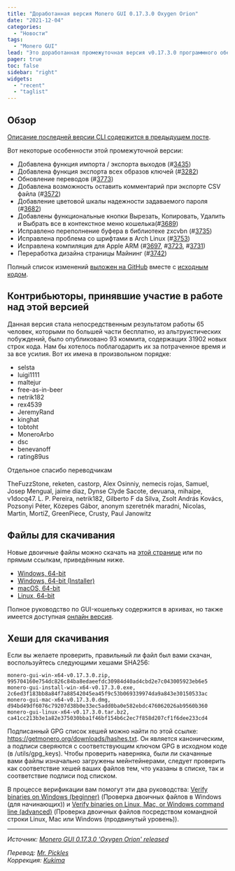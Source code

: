 ```yaml
---
title: "Доработанная версия Monero GUI 0.17.3.0 Oxygen Orion"
date: "2021-12-04"
categories:
  - "Новости"
tags:
  - "Monero GUI"
lead: "Это доработанная промежуточная версия v0.17.3.0 программного обеспечения Monero GUI"
pager: true
toc: false
sidebar: "right"
widgets:
  - "recent"
  - "taglist"
---
```


## Обзор

[Описание последней версии CLI содержится в предыдущем посте](/post/2021-12-04-monero-0.17.3.0-released/).

Вот некоторые особенности этой промежуточной версии:

- Добавлена функция импорта / экспорта выходов (#[3435](https://github.com/monero-project/monero-gui/pull/3435))
- Добавлена функция экспорта всех образов ключей (#[3282](https://github.com/monero-project/monero-gui/pull/3282))
- Обновление переводов (#[3773](https://github.com/monero-project/monero-gui/pull/3773))
- Добавлена возможность оставить комментарий при экспорте CSV файла (#[3572](https://github.com/monero-project/monero-gui/pull/3572))
- Добавление цветовой шкалы надежности задаваемого пароля (#[3682](https://github.com/monero-project/monero-gui/pull/3682))
- Добавлены функциональные кнопки Вырезать, Копировать, Удалить и Выбрать все в контекстное меню кошелька(#[3689](https://github.com/monero-project/monero-gui/pull/3689))
- Исправлено переполнение буфера в библиотеке zxcvbn (#[3735](https://github.com/monero-project/monero-gui/pull/3735))
- Исправлена проблема со шрифтами в Arch Linux (#[3753](https://github.com/monero-project/monero-gui/pull/3753))
- Исправлена компиляция для Apple ARM (#[3697](https://github.com/monero-project/monero-gui/pull/3697), #[3723](https://github.com/monero-project/monero-gui/pull/3723), #[3731](https://github.com/monero-project/monero-gui/pull/3731))
- Переработка дизайна страницы Майнинг (#[3742](https://github.com/monero-project/monero-gui/pull/3742))

Полный список изменений [выложен на GitHub](https://github.com/monero-project/monero-gui/compare/v0.17.2.3...v0.17.3.0) вместе с [исходным кодом](https://github.com/monero-project/monero-gui/tree/v0.17.3.0).

## Контрибьюторы, принявшие участие в работе над этой версией

Данная версия стала непосредственным результатом работы 65 человек, которыми по большей части бесплатно, из альтруистических побуждений, было опубликовано 93 коммита, содержащих 31902 новых строк кода. Нам бы хотелось поблагодарить их за потраченное время и за все усилия. Вот их имена в произвольном порядке:
- selsta
- luigi1111
- maltejur
- free-as-in-beer
- netrik182
- rex4539
- JeremyRand
- kinghat
- tobtoht
- MoneroArbo
- dsc
- benevanoff
- rating89us

Отдельное спасибо переводчикам

TheFuzzStone, reketen, castorp, Alex Osinniy, nemecis rojas, Samuel, Josep Mengual, jaime diaz, Dynse Clyde Sacote, devuana, mihaipe, v1docq47. L. P. Pereira, netrik182, Gilberto F da Silva, Zsolt András Kovács, Pozsonyi Péter, Közepes Gábor, anonym szeretnék maradni, Nicolas, Martin, MortiZ, GreenPiece, Crusty, Paul Janowitz

## Файлы для скачивания

Новые двоичные файлы можно скачать на [этой странице](https://www.getmonero.org/downloads/) или по прямым ссылкам, приведённым ниже.

- [Windows, 64-bit](https://downloads.getmonero.org/gui/monero-gui-win-x64-v0.17.3.0.zip)
- [Windows, 64-bit (Installer)](https://downloads.getmonero.org/gui/monero-gui-install-win-x64-v0.17.3.0.exe)
- [macOS, 64-bit](https://downloads.getmonero.org/gui/monero-gui-mac-x64-v0.17.3.0.dmg)
- [Linux, 64-bit](https://downloads.getmonero.org/gui/monero-gui-linux-x64-v0.17.3.0.tar.bz2)

Полное руководство по GUI-кошельку содержится в архивах, но также имеется доступная [онлайн версия](https://github.com/monero-ecosystem/monero-GUI-guide/blob/master/monero-GUI-guide.md).

## Хеши для скачивания

Если вы желаете проверить, правильный ли файл был вами скачан, воспользуйтесь следующими хешами SHA256:

```
monero-gui-win-x64-v0.17.3.0.zip, 995704160e754dc826c84ba8edaeefdc30984d40ad4cbd2e7c043005923eb6e5
monero-gui-install-win-x64-v0.17.3.0.exe, 2c6ed3f183bb8a84f7a88542045ea45f9c53b069339974da9a843e30150533ac
monero-gui-mac-x64-v0.17.3.0.dmg, d94bd49df6076c79207d38b0e33ec5add0ba0e582ebdc476062026ab9560b360
monero-gui-linux-x64-v0.17.3.0.tar.bz2, ca41cc213b3e1a82e375030bba1f46bf154b6c2ec7f858d207cf1f6dee233cd4
```

Подписанный GPG список хешей можно найти по этой ссылке: https://getmonero.org/downloads/hashes.txt. Он является каноническим, а подписи сверяются с соответствующим ключом GPG в исходном коде (в /utils/gpg_keys). Чтобы проверить наверняка, были ли скачанные вами файлы изначально загружены мейнтейнерами, следует проверить как соответствие хешей ваших файлов тем, что указаны в списке, так и соответствие подписи под списком.

В процессе верификации вам помогут эти два руководства: [Verify binaries on Windows (beginner)](https://www.getmonero.org/resources/user-guides/verification-windows-beginner.html) (Проверка двоичных файлов в Windows (для начинающих)) и [Verify binaries on Linux, Mac, or Windows command line (advanced)](https://www.getmonero.org/resources/user-guides/verification-allos-advanced.html) (Проверка двоичных файлов посредством командной строки Linux, Mac или Windows (продвинутый уровень)).

---

_Источник: [Monero GUI 0.17.3.0 'Oxygen Orion' released](https://www.getmonero.org/2021/12/04/monero-GUI-0.17.3.0-released.html)_

_Перевод: [Mr. Pickles](https://t.me/v1docq47)_  
_Коррекция: [Kukima](https://t.me/Kukima)_
